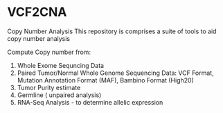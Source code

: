 # VCF2CNA
Copy Number Analysis
This repository is comprises a suite of tools to aid copy number analysis

Compute Copy number from:
1) Whole Exome Sequncing Data
2) Paired Tumor/Normal Whole Genome Sequencing Data: VCF Format, Mutation Annotation Format (MAF), Bambino Format (High20)
3) Tumor Purity estimate
4) Germline ( unpaired analysis)
5) RNA-Seq Analysis - to determine allelic expression
